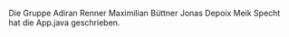 Die Gruppe 
	Adiran Renner
	Maximilian Büttner
	Jonas Depoix 
	Meik Specht 
hat die App.java geschrieben.
